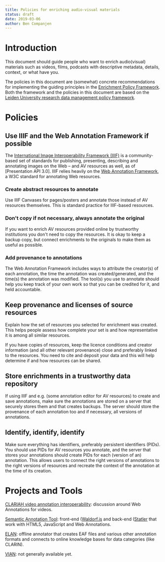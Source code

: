 ```yaml
---
title: Policies for enriching audio-visual materials
status: draft
date: 2019-03-06
author: Ben Companjen
---
```


# Introduction

This document should guide people who want to enrich audio(visual) materials
such as videos, films, podcasts with descriptive metadata, details, context,
or what have you.

The policies in this document are (somewhat) concrete recommendations for
implementing the guiding principles in the
[Enrichment Policy Framework](policy-framework.md).
Both the framework and the policies in this document are based on the
[Leiden University research data management policy framework][lu-policy].

[lu-policy]: https://www.library.universiteitleiden.nl/binaries/content/assets/ul2ub/research--publish/research-data-management-regulations-leiden-university_def.pdf

# Policies

## Use IIIF and the Web Annotation Framework if possible

The [International Image Interoperability Framework (IIIF)](https://iiif.io/)
is a community-based set of standards for publishing, presenting, describing
and annotating images on the Web – and AV resources as well, as of
[Presentation API 3.0].
IIIF relies heavily on the [Web Annotation Framework][wam], a W3C standard for
annotating Web resources.

[wam]: https://www.w3.org/TR/annotation-model/

### Create abstract resources to annotate

Use IIIF Canvases for pages/posters and annotate those instead of AV resources
themselves.
This is standard practice for IIIF-based resources.

### Don't copy if not necessary, always annotate the original

If you want to enrich AV resources provided online by trustworthy institutions
you don't need to copy the resources.
It is okay to keep a backup copy, but connect enrichments to the originals to
make them as useful as possible.

### Add provenance to annotations

The Web Annotation Framework includes ways to attribute the creator(s) of each
annotation, the time the annotation was created/generated, and the time(s) the
annotation was modified.
The tool(s) you use to annotate should help you keep track of your own work so
that you can be credited for it, and held accountable.

## Keep provenance and licenses of source resources

Explain how the set of resources you selected for enrichment was created.
This helps people assess how complete your set is and how representative it is
among all similar resources.

If you have copies of resources, keep the licence conditions and creator
information (and all other relevant provenance) close and preferably linked to
the resources.
You need to cite and deposit your data and this will help determine if and how
resources can be shared.

## Store enrichments in a trustworthy data repository

If using IIIF and e.g. (some annotation editor for AV resources) to create and
save annotations, make sure the annotations are stored on a server that
securely stores them and that creates backups.
The server should store the provenance of each annotation too and if necessary,
all versions of annotations.

## Identify, identify, identify

Make sure everything has identifiers, preferably persistent identifiers (PIDs).
You should use PIDs for AV resources you annotate, and the server that stores
your annotations should create PIDs for each (version of an) annotation.
This allows users to connect the right versions of annotations to the right
versions of resources and recreate the context of the annotation at the time
of its creation.

# Projects and Tools

[CLARIAH video annotation interoperability][vai]: discussion around Web
Annotations for videos.

[Semantic Annotation Tool][sat]: front-end ([Waldorf.js][waldorf] and back-end
([Statler] that work with HTML5, JavaScript and Web Annotations.

[ELAN]: offline annotator that creates EAF files and various other annotation
formats and connects to online knowledge bases for data categories (like
CLARIN).

[VIAN]: not generally available yet.

[vai]: https://github.com/CLARIAH/video-annotation-interoperability
[sat]: http://mediaecology.dartmouth.edu/wp/projects/technology/the-semantic-annotation-tool
[waldorf]: https://github.com/colejd/Waldorf
[Statler]: https://github.com/VEMILab/Statler
[ELAN]: https://tla.mpi.nl/tools/tla-tools/elan/
[VIAN]: https://filmcolors.org/2018/03/08/vian/